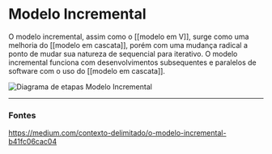 # Modelo Incremental
O modelo incremental, assim como o [[modelo em V]], surge como uma melhoria do [[modelo em cascata]], porém com uma mudança radical a ponto de mudar sua natureza de sequencial para iterativo.
O modelo incremental funciona com desenvolvimentos subsequentes e paralelos de software com o uso do [[modelo em cascata]].

![Diagrama de etapas Modelo Incremental](diagrama_incremental.png)

---

### Fontes
https://medium.com/contexto-delimitado/o-modelo-incremental-b41fc06cac04
